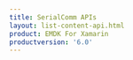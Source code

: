 ```yaml
---
title: SerialComm APIs
layout: list-content-api.html
product: EMDK For Xamarin
productversion: '6.0'
---
```

















